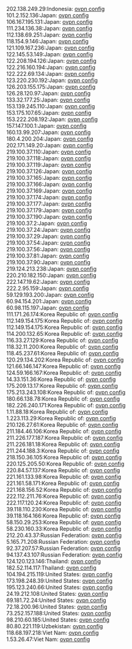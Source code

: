 202.138.249.29:Indonesia: [ovpn config](vpn/202_138_249_29.ovpn)  
101.2.152.136:Japan: [ovpn config](vpn/101_2_152_136.ovpn)  
106.167.195.131:Japan: [ovpn config](vpn/106_167_195_131.ovpn)  
111.234.136.38:Japan: [ovpn config](vpn/111_234_136_38.ovpn)  
112.138.69.251:Japan: [ovpn config](vpn/112_138_69_251.ovpn)  
118.154.9.146:Japan: [ovpn config](vpn/118_154_9_146.ovpn)  
121.109.167.236:Japan: [ovpn config](vpn/121_109_167_236.ovpn)  
122.145.53.149:Japan: [ovpn config](vpn/122_145_53_149.ovpn)  
122.208.194.126:Japan: [ovpn config](vpn/122_208_194_126.ovpn)  
122.216.160.194:Japan: [ovpn config](vpn/122_216_160_194.ovpn)  
122.222.69.134:Japan: [ovpn config](vpn/122_222_69_134.ovpn)  
123.220.230.192:Japan: [ovpn config](vpn/123_220_230_192.ovpn)  
126.203.155.175:Japan: [ovpn config](vpn/126_203_155_175.ovpn)  
126.28.120.97:Japan: [ovpn config](vpn/126_28_120_97.ovpn)  
133.32.177.25:Japan: [ovpn config](vpn/133_32_177_25.ovpn)  
153.139.245.110:Japan: [ovpn config](vpn/153_139_245_110.ovpn)  
153.175.107.65:Japan: [ovpn config](vpn/153_175_107_65.ovpn)  
153.222.208.192:Japan: [ovpn config](vpn/153_222_208_192.ovpn)  
157.147.100.1:Japan: [ovpn config](vpn/157_147_100_1.ovpn)  
160.13.99.207:Japan: [ovpn config](vpn/160_13_99_207.ovpn)  
180.4.200.204:Japan: [ovpn config](vpn/180_4_200_204.ovpn)  
202.171.149.20:Japan: [ovpn config](vpn/202_171_149_20.ovpn)  
219.100.37.110:Japan: [ovpn config](vpn/219_100_37_110.ovpn)  
219.100.37.118:Japan: [ovpn config](vpn/219_100_37_118.ovpn)  
219.100.37.119:Japan: [ovpn config](vpn/219_100_37_119.ovpn)  
219.100.37.126:Japan: [ovpn config](vpn/219_100_37_126.ovpn)  
219.100.37.165:Japan: [ovpn config](vpn/219_100_37_165.ovpn)  
219.100.37.166:Japan: [ovpn config](vpn/219_100_37_166.ovpn)  
219.100.37.169:Japan: [ovpn config](vpn/219_100_37_169.ovpn)  
219.100.37.174:Japan: [ovpn config](vpn/219_100_37_174.ovpn)  
219.100.37.177:Japan: [ovpn config](vpn/219_100_37_177.ovpn)  
219.100.37.179:Japan: [ovpn config](vpn/219_100_37_179.ovpn)  
219.100.37.190:Japan: [ovpn config](vpn/219_100_37_190.ovpn)  
219.100.37.2:Japan: [ovpn config](vpn/219_100_37_2.ovpn)  
219.100.37.24:Japan: [ovpn config](vpn/219_100_37_24.ovpn)  
219.100.37.29:Japan: [ovpn config](vpn/219_100_37_29.ovpn)  
219.100.37.54:Japan: [ovpn config](vpn/219_100_37_54.ovpn)  
219.100.37.56:Japan: [ovpn config](vpn/219_100_37_56.ovpn)  
219.100.37.81:Japan: [ovpn config](vpn/219_100_37_81.ovpn)  
219.100.37.90:Japan: [ovpn config](vpn/219_100_37_90.ovpn)  
219.124.213.238:Japan: [ovpn config](vpn/219_124_213_238.ovpn)  
220.210.182.150:Japan: [ovpn config](vpn/220_210_182_150.ovpn)  
222.147.19.62:Japan: [ovpn config](vpn/222_147_19_62.ovpn)  
222.2.95.159:Japan: [ovpn config](vpn/222_2_95_159.ovpn)  
59.129.193.200:Japan: [ovpn config](vpn/59_129_193_200.ovpn)  
60.94.154.201:Japan: [ovpn config](vpn/60_94_154_201.ovpn)  
60.98.115.197:Japan: [ovpn config](vpn/60_98_115_197.ovpn)  
111.171.26.174:Korea Republic of: [ovpn config](vpn/111_171_26_174.ovpn)  
112.149.154.175:Korea Republic of: [ovpn config](vpn/112_149_154_175.ovpn)  
112.149.154.175:Korea Republic of: [ovpn config](vpn/112_149_154_175.ovpn)  
114.200.132.65:Korea Republic of: [ovpn config](vpn/114_200_132_65.ovpn)  
116.33.27.129:Korea Republic of: [ovpn config](vpn/116_33_27_129.ovpn)  
118.32.11.200:Korea Republic of: [ovpn config](vpn/118_32_11_200.ovpn)  
118.45.237.61:Korea Republic of: [ovpn config](vpn/118_45_237_61.ovpn)  
120.29.134.202:Korea Republic of: [ovpn config](vpn/120_29_134_202.ovpn)  
121.66.146.147:Korea Republic of: [ovpn config](vpn/121_66_146_147.ovpn)  
124.59.166.167:Korea Republic of: [ovpn config](vpn/124_59_166_167.ovpn)  
14.33.151.36:Korea Republic of: [ovpn config](vpn/14_33_151_36.ovpn)  
175.209.13.17:Korea Republic of: [ovpn config](vpn/175_209_13_17.ovpn)  
175.213.243.108:Korea Republic of: [ovpn config](vpn/175_213_243_108.ovpn)  
180.66.138.78:Korea Republic of: [ovpn config](vpn/180_66_138_78.ovpn)  
182.226.240.171:Korea Republic of: [ovpn config](vpn/182_226_240_171.ovpn)  
1.11.88.18:Korea Republic of: [ovpn config](vpn/1_11_88_18.ovpn)  
1.223.113.29:Korea Republic of: [ovpn config](vpn/1_223_113_29.ovpn)  
210.126.27.61:Korea Republic of: [ovpn config](vpn/210_126_27_61.ovpn)  
211.184.46.106:Korea Republic of: [ovpn config](vpn/211_184_46_106.ovpn)  
211.226.177.187:Korea Republic of: [ovpn config](vpn/211_226_177_187.ovpn)  
211.226.181.18:Korea Republic of: [ovpn config](vpn/211_226_181_18.ovpn)  
211.244.188.3:Korea Republic of: [ovpn config](vpn/211_244_188_3.ovpn)  
218.150.36.105:Korea Republic of: [ovpn config](vpn/218_150_36_105.ovpn)  
220.125.205.50:Korea Republic of: [ovpn config](vpn/220_125_205_50.ovpn)  
220.84.57.137:Korea Republic of: [ovpn config](vpn/220_84_57_137.ovpn)  
221.161.133.98:Korea Republic of: [ovpn config](vpn/221_161_133_98.ovpn)  
221.161.58.171:Korea Republic of: [ovpn config](vpn/221_161_58_171.ovpn)  
221.168.156.52:Korea Republic of: [ovpn config](vpn/221_168_156_52.ovpn)  
222.112.211.76:Korea Republic of: [ovpn config](vpn/222_112_211_76.ovpn)  
222.117.120.24:Korea Republic of: [ovpn config](vpn/222_117_120_24.ovpn)  
39.118.110.230:Korea Republic of: [ovpn config](vpn/39_118_110_230.ovpn)  
39.118.164.166:Korea Republic of: [ovpn config](vpn/39_118_164_166.ovpn)  
58.150.29.253:Korea Republic of: [ovpn config](vpn/58_150_29_253.ovpn)  
58.230.160.33:Korea Republic of: [ovpn config](vpn/58_230_160_33.ovpn)  
212.20.43.37:Russian Federation: [ovpn config](vpn/212_20_43_37.ovpn)  
5.165.71.208:Russian Federation: [ovpn config](vpn/5_165_71_208.ovpn)  
92.37.207.57:Russian Federation: [ovpn config](vpn/92_37_207_57.ovpn)  
94.137.43.107:Russian Federation: [ovpn config](vpn/94_137_43_107.ovpn)  
124.120.123.146:Thailand: [ovpn config](vpn/124_120_123_146.ovpn)  
182.52.114.117:Thailand: [ovpn config](vpn/182_52_114_117.ovpn)  
104.194.215.119:United States: [ovpn config](vpn/104_194_215_119.ovpn)  
173.198.248.39:United States: [ovpn config](vpn/173_198_248_39.ovpn)  
195.123.240.66:United States: [ovpn config](vpn/195_123_240_66.ovpn)  
24.19.212.108:United States: [ovpn config](vpn/24_19_212_108.ovpn)  
69.181.72.24:United States: [ovpn config](vpn/69_181_72_24.ovpn)  
72.18.200.96:United States: [ovpn config](vpn/72_18_200_96.ovpn)  
73.252.157.188:United States: [ovpn config](vpn/73_252_157_188.ovpn)  
98.210.60.185:United States: [ovpn config](vpn/98_210_60_185.ovpn)  
80.80.221.119:Uzbekistan: [ovpn config](vpn/80_80_221_119.ovpn)  
118.68.197.218:Viet Nam: [ovpn config](vpn/118_68_197_218.ovpn)  
1.53.26.47:Viet Nam: [ovpn config](vpn/1_53_26_47.ovpn)  

